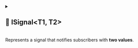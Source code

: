 
<details>
  <summary>
    <h2>🧩 ISignal&lt;T1, T2&gt;</h2>
    <br> Represents a signal that notifies subscribers with <b>two values</b>.
  </summary>
- **Note:** Supports Odin Inspector

```csharp
public class InlineSignal<T1, T2> : ISignal<T1, T2>
```

- **Description:** Represents a reactive signal with **two parameters**.
- **Type parameters:**
    - `T1` — the first emitted value
    - `T2` — the second emitted value

---

### 🏗️ Constructors

#### `InlineSignal(Action<Action<T1, T2>>, Action<Action<T1, T2>>)`

```csharp
public InlineSignal(Action<Action<T1, T2>> subscribe, Action<Action<T1, T2>> unsubscribe)
```

- **Description:** Initializes a new instance with provided delegates.
- **Parameters:**
    - `subscribe` — Action handling subscription logic
    - `unsubscribe` — Action handling unsubscription logic
- **Throws:** `ArgumentNullException` if `subscribe` or `unsubscribe` is null.

---

### 🏹 Methods

#### `Subscribe(Action<T1, T2>)`

```csharp
public Subscription<T1, T2> Subscribe(Action<T1, T2> action)
```

- **Description:** Subscribes an action to be invoked whenever the signal is triggered.
- **Parameter:** `action` – The delegate to be called when the value changes.
- **Returns:**  The active [subscription](../Signals/Subscription.md#subscriptiont1-t2) that can be used to dispose of
  it.

#### `Unsubscribe(Action<T1, T2>)`

```csharp
public void Unsubscribe(Action<T1, T2> action)
```

- **Description:** Removes a previously registered action so it will no longer be invoked when the signal is triggered.
- **Parameters:** `action` – The delegate to remove from the subscription list.

</details>